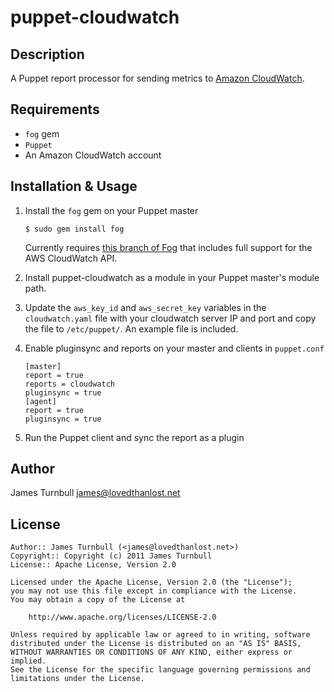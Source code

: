 puppet-cloudwatch
=================

Description
-----------

A Puppet report processor for sending metrics to [Amazon CloudWatch](http://aws.amazon.com/cloudwatch/).

Requirements
------------

* `fog` gem
* `Puppet`
* An Amazon CloudWatch account

Installation & Usage
--------------------

1.  Install the `fog` gem on your Puppet master

        $ sudo gem install fog

    Currently requires [this branch of
    Fog](https://github.com/fcheung/fog/tree/cloudwatch) that includes full
    support for the AWS CloudWatch API.

2.  Install puppet-cloudwatch as a module in your Puppet master's module
    path.

3.  Update the `aws_key_id` and `aws_secret_key` variables in the `cloudwatch.yaml` file with 
    your cloudwatch server IP and port and copy the file to `/etc/puppet/`. An example file is included.

4.  Enable pluginsync and reports on your master and clients in `puppet.conf`

        [master]
        report = true
        reports = cloudwatch
        pluginsync = true
        [agent]
        report = true
        pluginsync = true

5.  Run the Puppet client and sync the report as a plugin

Author
------

James Turnbull <james@lovedthanlost.net>

License
-------

    Author:: James Turnbull (<james@lovedthanlost.net>)
    Copyright:: Copyright (c) 2011 James Turnbull
    License:: Apache License, Version 2.0

    Licensed under the Apache License, Version 2.0 (the "License");
    you may not use this file except in compliance with the License.
    You may obtain a copy of the License at

        http://www.apache.org/licenses/LICENSE-2.0

    Unless required by applicable law or agreed to in writing, software
    distributed under the License is distributed on an "AS IS" BASIS,
    WITHOUT WARRANTIES OR CONDITIONS OF ANY KIND, either express or implied.
    See the License for the specific language governing permissions and
    limitations under the License.

